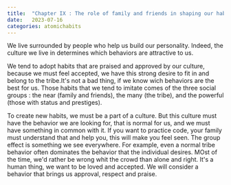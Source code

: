 ```yaml
---
title:  "Chapter IX : The role of family and friends in shaping our habits"
date:   2023-07-16
categories: atomichabits
---
```

We live surrounded by people who help us build our personality. Indeed, the culture we live in determines which behaviors are attractive to us.

We tend to adopt habits that are praised and approved by our culture, because we must feel accepted, we have this strong desire to fit in and belong to the tribe.It's not a bad thing, if we know wich behaviors are the best for us. Those habits that we tend to imitate comes of the three social groups : the near (family and friends), the many (the tribe), and the powerful (those with status and prestiges).

To create new habits, we must be a part of a culture. But this culture must have the behavior we are looking for, that is normal for us, and we must have something in common with it. If you want to practice code, your family must understand that and help you, this will make you feel seen. The group effect is something we see everywhere. For example, even a normal tribe behavior often dominates the behavior that the individual desires. MOst of the time, we'd rather be wrong whit the crowd than alone and right. It's a human thing, we want to be loved and accepted. We will consider a behavior that brings us approval, respect and praise.
